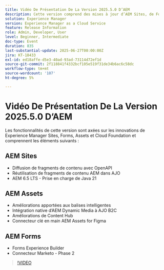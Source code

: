 ```yaml
---
title: Vidéo De Présentation De La Version 2025.5.0 D’AEM
description: Cette version comprend des mises à jour d’AEM Sites, de Forms et d’Assets, notamment la diffusion OpenAPI, la prise en charge de Java 21, les balises intelligentes, le connecteur Figma et Dynamic Media pour AJO B2C.
solution: Experience Manager
version: Experience Manager as a Cloud Service
feature: Release Information
role: Admin, Developer, User
level: Beginner, Intermediate
doc-type: Event
duration: 835
last-substantial-update: 2025-06-27T00:00:00Z
jira: KT-18433
exl-id: ed18affe-d5e3-40ad-93ad-73114d72ef1d
source-git-commit: 2f118841f4332bcf105e519f31de34b6ac6c58dc
workflow-type: tm+mt
source-wordcount: '107'
ht-degree: 5%

---
```


# Vidéo De Présentation De La Version 2025.5.0 D’AEM

Les fonctionnalités de cette version sont axées sur les innovations de Experience Manager Sites, Forms, Assets et Cloud Foundation et comprennent les éléments suivants :

## AEM Sites

* Diffusion de fragments de contenu avec OpenAPI
* Réutilisation de fragments de contenu AEM dans AJO
* AEM 6.5 LTS - Prise en charge de Java 21

## AEM Assets

* Améliorations apportées aux balises intelligentes
* Intégration native d’AEM Dynamic Media à AJO B2C
* Améliorations de Content Hub
* Connecteur clé en main AEM Assets for Figma

## AEM Forms

* Forms Experience Builder
* Connecteur Marketo - Phase 2

>[!VIDEO](https://video.tv.adobe.com/v/3464307/?learn=on&enablevpops)
